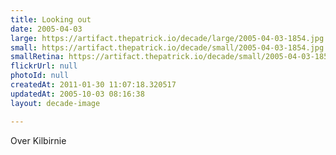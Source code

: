 ```yaml
---
title: Looking out
date: 2005-04-03
large: https://artifact.thepatrick.io/decade/large/2005-04-03-1854.jpg
small: https://artifact.thepatrick.io/decade/small/2005-04-03-1854.jpg
smallRetina: https://artifact.thepatrick.io/decade/small/2005-04-03-1854@2x.jpg
flickrUrl: null
photoId: null
createdAt: 2011-01-30 11:07:18.320517
updatedAt: 2005-10-03 08:16:38
layout: decade-image

---
```

Over Kilbirnie
